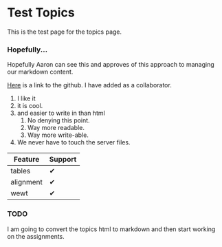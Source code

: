 # Test Topics
This is the test page for the topics page.

### Hopefully...
Hopefully Aaron can see this and approves of
this approach to managing our markdown content.

[Here](https://github.com/cgburgess/comp426-md) is a link to the github. I have added
as a collaborator. 

1. I like it
2. it is cool.
3. and easier to write in than html
    1. No denying this point.
    2. Way more readable.
    3. Way more write-able. 
4. We never have to touch the server files.

| Feature   | Support |
| --------- | ------- |
| tables    | ✔ |
| alignment | ✔ |
| wewt      | ✔ |

### TODO
I am going to convert the topics html to markdown and then start working
on the assignments. 
